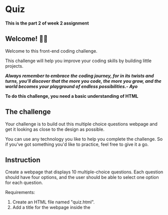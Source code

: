 # Quiz
**This is the part 2 of week 2 assignment**

## Welcome! 👋😊

Welcome to this front-end coding challenge.

This challenge will help you improve your coding skills by building little projects.

***Always remember to embrace the coding journey, for in its twists and turns, you'll discover that the more you code, the more you grow, and the world becomes your playground of endless possibilities.- Ayo***

**To do this challenge, you need a basic understanding of HTML**

## The challenge

Your challenge is to build out this multiple choice questions webpage and get it looking as close to the design as possible.

You can use any technology you like to help you complete the challenge. So if you've got something you'd like to practice, feel free to give it a go.

## Instruction
Create a webpage that displays 10 multiple-choice questions. Each question should have four options, and the user should be able to select one option for each question.

Requirements:

1. Create an HTML file named "quiz.html".
2. Add a title for the webpage inside the <title> element.
3. Structure the webpage using appropriate HTML tags, such as <html>, <head>, <body>, and <h1>.
4. Create a form to hold the quiz questions.
5. Inside the form, create 10 separate groups of radio buttons, each representing a question.
6. Each group of radio buttons should have a question statement and four options. Use the <label> element to label the options.
7. Each group should have a unique name attribute to identify the selected option.
8. Add a submit button at the end of the form.
Use appropriate HTML tags to organize and format the content.


## Where to find everything

Your task is to build out the project to look closely like the design inside the `/design` folder.



## Submitting your solution

To submit your solution, take the following steps:
1. create a repository on github and name it **quiz**
2. push your code to the repository
3. invite **aydotjs** as a collaborator



## Deploying your project

As mentioned above, there are many ways to host your project for free. I recommend:

- [Netlify](https://www.netlify.com/)


**Have fun building!** 🚀
